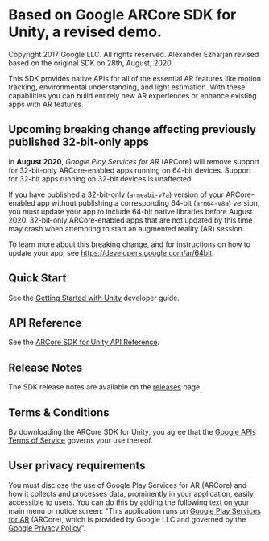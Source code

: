 Based on Google ARCore SDK for Unity, a revised demo.
=====================================================

Copyright 2017 Google LLC. All rights reserved. Alexander Ezharjan revised based
on the original SDK on 28th, August, 2020.

This SDK provides native APIs for all of the essential AR features like motion
tracking, environmental understanding, and light estimation. With these
capabilities you can build entirely new AR experiences or enhance existing apps
with AR features.

Upcoming breaking change affecting previously published 32-bit-only apps
------------------------------------------------------------------------

In **August 2020**, *Google Play Services for AR* (ARCore) will remove support
for 32-bit-only ARCore-enabled apps running on 64-bit devices. Support for
32-bit apps running on 32-bit devices is unaffected.

If you have published a 32-bit-only (`armeabi-v7a`) version of your
ARCore-enabled app without publishing a corresponding 64-bit (`arm64-v8a`)
version, you must update your app to include 64-bit native libraries before
August 2020. 32-bit-only ARCore-enabled apps that are not updated by this time
may crash when attempting to start an augmented reality (AR) session.

To learn more about this breaking change, and for instructions on how to update
your app, see https://developers.google.com/ar/64bit.

Quick Start
-----------

See the [Getting Started with
Unity](//developers.google.com/ar/develop/unity/getting-started) developer
guide.

API Reference
-------------

See the [ARCore SDK for Unity API
Reference](//developers.google.com/ar/reference/unity).

Release Notes
-------------

The SDK release notes are available on the
[releases](//github.com/google-ar/arcore-unity-sdk/releases) page.

Terms & Conditions
------------------

By downloading the ARCore SDK for Unity, you agree that the [Google APIs Terms
of Service](//developers.google.com/terms/) governs your use thereof.

User privacy requirements
-------------------------

You must disclose the use of Google Play Services for AR (ARCore) and how it
collects and processes data, prominently in your application, easily accessible
to users. You can do this by adding the following text on your main menu or
notice screen: "This application runs on [Google Play Services for
AR](//play.google.com/store/apps/details?id=com.google.ar.core) (ARCore), which
is provided by Google LLC and governed by the [Google Privacy
Policy](//policies.google.com/privacy)".
